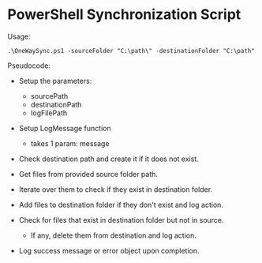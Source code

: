 # PowerShell Synchronization Script

Usage: 

`.\OneWaySync.ps1 -sourceFolder "C:\path\" -destinationFolder "C:\path"` 


Pseudocode:

- Setup the parameters:
    - sourcePath
    - destinationPath
    - logFilePath

- Setup LogMessage function
    - takes 1 param: message
- Check destination path and create it if it does not exist.
- Get files from provided source folder path.
- Iterate over them to check if they exist in destination folder.
- Add files to destination folder if they don't exist and log action.
- Check for files that exist in destination folder but not in source.
    - If any, delete them from destination and log action.
- Log success message or error object upon completion.
